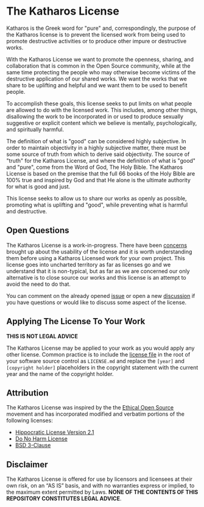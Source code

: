 # The Katharos License

Katharos is the Greek word for "pure" and, correspondingly, the purpose of the Katharos license is to prevent the licensed work from being used to promote destructive activities or to produce other impure or destructive works.

With the Katharos License we want to promote the openness, sharing, and collaboration that is common in the Open Source community, while at the same time protecting the people who may otherwise become victims of the destructive application of our shared works. We want the works that we share to be uplifting and helpful and we want them to be used to benefit people.

To accomplish these goals, this license seeks to put limits on what people are allowed to do with the licensed work. This includes, among other things, disallowing the work to be incorporated in or used to produce sexually suggestive or explicit content which we believe is mentally, psychologically, and spiritually harmful.

The definition of what is "good" can be considered highly subjective. In order to maintain objectivity in a highly subjective matter, there must be some source of truth from which to derive said objectivity. The source of "truth" for the Katharos License, and where the definition of what is "good" and "pure", come from the Word of God, The Holy Bible. The Katharos License is based on the premise that the full 66 books of the Holy Bible are 100% true and inspired by God and that He alone is the ultimate authority for what is good and just.

This license seeks to allow us to share our works as openly as possible, promoting what is uplifting and "good", while preventing what is harmful and destructive.

## Open Questions

The Katharos License is a work-in-progress. There have been [concerns] brought up about the usability of the license and it is worth understanding them before using a Katharos Licensed work for your own project. This license goes into uncharted territory as far as licenses go and we understand that it is non-typical, but as far as we are concerned our only alternative is to close source our works and this license is an attempt to avoid the need to do that.

You can comment on the already opened [issue][concerns] or open a new [discussion] if you have questions or would like to discuss some aspect of the license.

[concerns]: https://github.com/katharostech/bevy_retro/issues/1
[discussion]: https://github.com/katharostech/katharos-license/discussions

## Applying The License To Your Work

**THIS IS NOT LEGAL ADVICE**

The Katharos License may be applied to your work as you would apply any other license. Common practice is to include the [license file](./LICENSE.md) in the root of your software source control as `LICENSE.md` and replace the `[year]` and `[copyright holder]` placeholders in the copyright statement with the current year and the name of the copyright holder.

## Attribution

The Katharos License was inspired by the the [Ethical Open Source][eos] movement and has incorporated modified and verbatim portions of the following licenses:

- [Hippocratic License Version 2.1](https://firstdonoharm.dev/version/2/1/license.html)
- [Do No Harm License](https://github.com/raisely/NoHarm)
- [BSD 3-Clause](https://spdx.org/licenses/BSD-3-Clause.html)

[eos]: https://ethicalsource.dev/

## Disclaimer

The Katharos License is offered for use by licensors and licensees at their own risk, on an “AS IS” basis, and with no warranties express or implied, to the maximum extent permitted by Laws. **NONE OF THE CONTENTS OF THIS REPOSITORY CONSTITUTES LEGAL ADVICE**.
